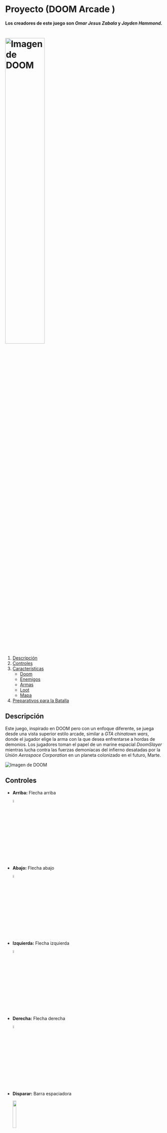 # Proyecto (**DOOM Arcade** )

**Los creadores de este juego son *Omar Jesus Zabala* y *Jayden Hammond*.**
#  <img src="images/Menu/Titulo.jpg" alt="Imagen de DOOM" width="50%" />

1. [Descripción](#descripción)
2. [Controles](#controles)
3. [Características](#características)
   - [Doom](#DoomSlayer)
   - [Enemigos](#enemigos)
   - [Armas](#armas)
   - [Loot](#loot)
   - [Mapa](#mapa)
4. [Preparativos para la Batalla](#preparativos-para-la-batalla)

## Descripción
Este juego, inspirado en DOOM pero con un enfoque diferente, se juega desde una vista superior estilo arcade, similar a *GTA chinatown wars*, donde el jugador elige la arma con la que desea enfrentarse a hordas de demonios.
Los jugadores toman el papel de un marine espacial *DoomSlayer* mientras lucha contra las fuerzas demoníacas del infierno desatadas por la *Unión Aerospace Corporation* en un planeta colonizado en el futuro, Marte.

![Imagen de DOOM](/images/Menu/DOOM.jpg)

## Controles

- **Arriba:** Flecha arriba

     <img src="images/Menu/Ui/Controls/keyboard_key_up.png" alt="" width="5%" />

- **Abajo:** Flecha abajo

     <img src="images/Menu/Ui/Controls/keyboard_key_Down.png" alt="" width="5%" />

- **Izquierda:** Flecha izquierda

     <img src="images/Menu/Ui/Controls/keyboard_key_Left.png" alt="" width="5%" />

- **Derecha:** Flecha derecha

     <img src="images/Menu/Ui/Controls/keyboard_key_Right.png" alt="" width="5%" />

- **Disparar:** Barra espaciadora

     <img src="images/Menu/Ui/Controls/space_key_s.png" alt="" width="15%" />



## Características

### DoomSlayer
El **Doom Slayer** es el implacable protagonista de la saga DOOM. Se caracteriza por ser un guerrero endurecido y sin piedad, armado hasta los dientes para enfrentarse a las hordas demoníacas del inframundo. Su habilidad para aniquilar enemigos y su resistencia lo convierten en la última esperanza contra las fuerzas del mal.

![Imagen del Slayer](images/Personajes/SlayerB.png)
- **Disparar:** El Doom Slayer domina una variedad de armas letales para derrotar a sus enemigos.
- **Caminar:** Navega a través de los niveles del juego, explorando entornos infernales y enfrentándote a desafíos demoníacos.

### Enemigos

El juego presenta una variedad de enemigos demoníacos con comportamientos únicos y desafiantes. Prepárate para enfrentarte a hordas infernales con tácticas diversas.


- **Imp:** Criaturas ágiles y astutas capaces de lanzar proyectiles de fuego.

     ![Imagen del Imp](images/Personajes/Imp.png)

- **Prowler:** Demonios veloces que se desplazan entre las sombras para emboscar a su presa.

     ![Imagen del Prowler](images/Personajes/Prowler.png)
- **Caco Demon:**  Un ser demoníaco flotante con una boca llena de dientes afilados. Su capacidad para volar le otorga una movilidad significativa en el campo de batalla.

     ![Imagen del Cacodemon](images/Personajes/caco.png)

- **Cyberdemon:** Enormes demonios cibernéticos armados con lanzacohetes.

     ![Imagen del Cyberdemon](images/Personajes/CyberDemon.png)

- **Pinky:** Bestias blindadas con embestidas poderosas.

     ![Imagen del Cyberdemon](images/Personajes/Pinky.png)


### Armas

Los jugadores pueden elegir entre una amplia gama de **armas** para enfrentarse a los demonios. Desde escopetas hasta lanzallamas, ¡encuentra tu arsenal perfecto para la masacre demoníaca!


- **Fusil:** Cadencia de fuego rápida, buen control de retroceso, adecuado para enfrentamientos tácticos.

     ![Imagen del Fusil](images/Armas_png/Fusil.png)
- **Escopeta:** Potente arma de corto alcance para combate cuerpo a cuerpo.
  
    ![Imagen del Escopeta](images/Armas_png/Escopuercadoble.png)
- **MiniGun:** Alta cadencia de fuego, gran capacidad de munición, diseñada para eliminar grandes grupos de enemigos.
  
     ![Imagen del Minigun](images/Armas_png/Mini.png)
- **Pistola:** Arma estándar para enfrentamientos iniciales.
  
     ![Imagen del Pistola](images/Armas_png/Pistola.png)
- **Pistola de Plasma:** Dispara proyectiles de energía altamente destructivos.
  
    ![Imagen del plasma](images/Armas_png/Plasma.png)

- **BFG9000:** Un cañón masivo que libera explosiones devastadoras.
  
     ![Imagen del BFG9000](images/Armas_png/BFG.png)


### Loot

- **Medkit:** Restaura la salud del Doom Slayer.

    ![Medkit](images/Loot/medkit.png)
- **Ammo:** Suministros de munición para recargar armas.

    ![Ammo](images/Loot/Ammo.png)
- **Armadura:** Proporciona protección adicional contra los ataques enemigos.

    ![Armadura](images/Loot/Armor.png)
 

### Mapa

Orienta tu camino a través del caos infernal con la ayuda de un detallado **mapa** que te guiará a través de los distintos niveles del juego.

- **Marte**

<img src="images/Mapas/Marte mapa.png" alt="Imagen del Mapa marte" width="50%" />

- **Tierra**
#  <img src="images/Mapas/Tierra mapa.png" alt="Imagen del Mapa tierra" width="50%" />

¡Prepárate para la batalla definitiva contra las fuerzas del infierno en **DOOM Arcade**! Escoge sabiamente tus armas, enfréntate a los enemigos con valentía y lucha por tu supervivencia en este emocionante juego inspirado en el clásico DOOM.

*¡Que comience la masacre!*


![Portal](images/Menu/Portal/portal.gif)

